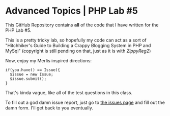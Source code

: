 # Advanced Topics | **PHP Lab #5**

This GitHub Repository contains **all** of the code that I have written for the PHP Lab #5.

This is a pretty tricky lab, so hopefully my code can act as a sort of "Hitchhiker's Guide to Building a Crappy Blogging System in PHP and MySql" (copyright is still pending on that, just as it is with *ZippyReg2*)

Now, enjoy my Merlis inspired directions:

```
if(you.have() == Issue){
  $issue = new Issue;
  $issue.submit();
}
```

That's kinda vague, like all of the test questions in this class.

To fill out a god damn issue report, just go to [the issues page](https://github.com/lbattaglioli2000/atcs-blog/issues/new) and fill out the damn form. I'll get back to you eventually.

